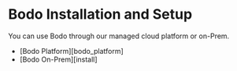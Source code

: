 # Bodo Installation and Setup

You can use Bodo through our managed cloud platform or on-Prem.

<div class="grid cards" markdown>

- [Bodo Platform][bodo_platform]
- [Bodo On-Prem][install]

</div>
